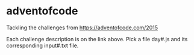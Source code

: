 # adventofcode
Tackling the challenges from https://adventofcode.com/2015

Each challenge description is on the link above.
Pick a file day#.js and its corresponding input#.txt file.
